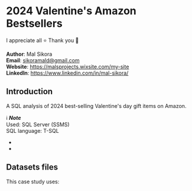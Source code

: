 # 2024 Valentine's Amazon Bestsellers

I appreciate all ⭐ 
Thank you 💙

**Author**: Mal Sikora <br />
**Email**: sikoramald@gmail.com <br />
**Website**: https://malsprojects.wixsite.com/my-site  <br />
**LinkedIn**: https://www.linkedin.com/in/mal-sikora/  <br />

## Introduction
A SQL analysis of 2024 best-selling Valentine's day gift items on Amazon. </br>

ℹ️ **_Note_** </br>
Used: SQL Server (SSMS) </br>
SQL language: T-SQL </br>

*  <!-- exploratory data analysis -->
*  <!-- example of questions and findings -->
  
<!-- * [Data Analysis Question & Answers](./questions_and_answers.md) -->

## Datasets files
This case study uses: 
<!-- Used [datasets](./source_data/csv/) for this case study
- <strong> </strong>: amazon_2024_valentines_best_sellers.csv  -->

